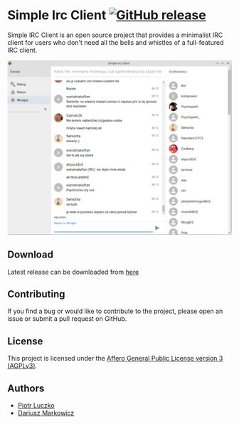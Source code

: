 # Simple Irc Client [![GitHub release](https://img.shields.io/github/release/Simple-Irc-Client/desktop.svg)](https://github.com/Simple-Irc-Client/desktop/releases/)

Simple IRC Client is an open source project that provides a minimalist IRC client for users who don't need all the bells and whistles of a full-featured IRC client.

![App Screenshot](./screenshot.png)

## Download

Latest release can be downloaded from [here](https://github.com/Simple-Irc-Client/desktop/releases)

## Contributing

If you find a bug or would like to contribute to the project, please open an issue or submit a pull request on GitHub.

## License

This project is licensed under the [Affero General Public License version 3 (AGPLv3)](https://github.com/Simple-Irc-Client/desktop/blob/main/LICENSE).

## Authors

- [Piotr Luczko](https://www.github.com/piotrluczko)
- [Dariusz Markowicz](https://www.github.com/dmarkowicz)
